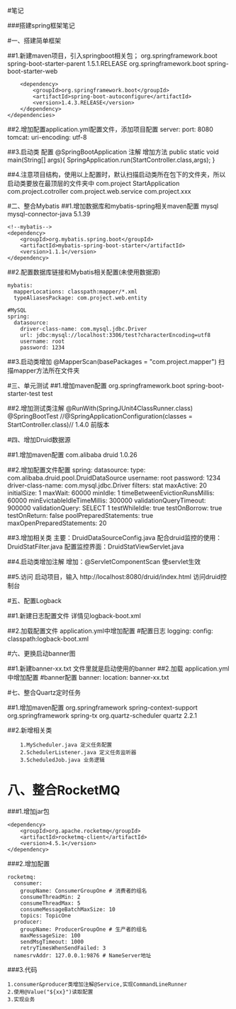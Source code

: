 #笔记

###搭建spring框架笔记

#一、搭建简单框架

##1.新建maven项目，引入springboot相关包；
    <!--添加springboot依赖-->
    <parent>
        <groupId>org.springframework.boot</groupId>
        <artifactId>spring-boot-starter-parent</artifactId>
        <version>1.5.1.RELEASE</version>
    </parent>
    <dependencies>
        <dependency>
            <groupId>org.springframework.boot</groupId>
            <artifactId>spring-boot-starter-web</artifactId>
        </dependency>

        <dependency>
            <groupId>org.springframework.boot</groupId>
            <artifactId>spring-boot-autoconfigure</artifactId>
            <version>1.4.3.RELEASE</version>
        </dependency>
    </dependencies>
##2.增加配置application.yml配置文件，添加项目配置
    server:
      port: 8080
      tomcat:
        uri-encoding: utf-8
        
##3.启动类
    配置 @SpringBootApplication 注解
    增加方法
    public static void main(String[] args){
        SpringApplication.run(StartController.class,args);
    }   
    
##4.注意项目结构，使用以上配置时，默认扫描启动类所在包下的文件夹，所以启动类要放在最顶层的文件夹中
    com.project
        StartApplication
        com.project.cotroller
        com.project.web.service
        com.project.xxx

#二、整合Mybatis
##1.增加数据库和mybatis-spring相关maven配置
    <!--数据库-->
    <dependency>
        <groupId>mysql</groupId>
        <artifactId>mysql-connector-java</artifactId>
        <version>5.1.39</version>
    </dependency>

    <!--mybatis-->
    <dependency>
        <groupId>org.mybatis.spring.boot</groupId>
        <artifactId>mybatis-spring-boot-starter</artifactId>
        <version>1.1.1</version>
    </dependency>
    
##2.配置数据库链接和Mybatis相关配置(未使用数据源)

    mybatis:
      mapperLocations: classpath:mapper/*.xml
      typeAliasesPackage: com.project.web.entity
    
    #MySQL
    spring:
      datasource:
        driver-class-name: com.mysql.jdbc.Driver
        url: jdbc:mysql://localhost:3306/test?characterEncoding=utf8
        username: root
        password: 1234
    
##3.启动类增加 
    @MapperScan(basePackages = "com.project.mapper") 扫描mapper方法所在文件夹
    
#三、单元测试
##1.增加maven配置
    <!--test-->
    <dependency>
        <groupId>org.springframework.boot</groupId>
        <artifactId>spring-boot-starter-test</artifactId>
        <scope>test</scope>
    </dependency>
    
##2.增加测试类注解
    @RunWith(SpringJUnit4ClassRunner.class)
    @SpringBootTest
    //@SpringApplicationConfiguration(classes = StartController.class)// 1.4.0 前版本
    
    
#四、增加Druid数据源

##1.增加maven配置
    <!--druid数据源-->
    <dependency>
        <groupId>com.alibaba</groupId>
        <artifactId>druid</artifactId>
        <version>1.0.26</version>
    </dependency>
    
##2.增加配置文件配置
    spring:
      datasource:
        type: com.alibaba.druid.pool.DruidDataSource
        username: root
        password: 1234
        driver-class-name: com.mysql.jdbc.Driver
        filters: stat
        maxActive: 20
        initialSize: 1
        maxWait: 60000
        minIdle: 1
        timeBetweenEvictionRunsMillis: 60000
        minEvictableIdleTimeMillis: 300000
        validationQueryTimeout: 900000
        validationQuery: SELECT 1
        testWhileIdle: true
        testOnBorrow: true
        testOnReturn: false
        poolPreparedStatements: true
        maxOpenPreparedStatements: 20
        
##3.增加相关类
    主要：DruidDataSourceConfig.java
    配合druid监控的使用：DruidStatFilter.java
    配置监控界面：DruidStatViewServlet.java
    
    
##4.启动类增加注解
    增加：@ServletComponentScan  使servlet生效
    
##5.访问
    启动项目，输入 http://localhost:8080/druid/index.html 访问druid控制台
    
    
#五、配置Logback

##1.新建日志配置文件
    详情见logback-boot.xml

##2.加载配置文件
    application.yml中增加配置
    #配置日志
    logging:
      config: classpath:logback-boot.xml

#六、更换启动banner图

##1.新建banner-xx.txt
    文件里就是启动使用的banner
##2.加载
    application.yml中增加配置
    #banner配置
    banner:
      location: banner-xx.txt
      
      
#七、整合Quartz定时任务

##1.增加maven配置
    <!--定时任务-->
    <dependency>
        <groupId>org.springframework</groupId>
        <artifactId>spring-context-support</artifactId>
    </dependency>
    <dependency>
        <groupId>org.springframework</groupId>
        <artifactId>spring-tx</artifactId>
    </dependency>
    <dependency>
        <groupId>org.quartz-scheduler</groupId>
        <artifactId>quartz</artifactId>
        <version>2.2.1</version>
    </dependency>
    
##2.新增相关类
```text
    1.MyScheduler.java 定义任务配置
    2.SchedulerListener.java 定义任务监听器
    3.ScheduledJob.java 业务逻辑
```

# 八、整合RocketMQ
###1.增加jar包
```text
<dependency>
    <groupId>org.apache.rocketmq</groupId>
    <artifactId>rocketmq-client</artifactId>
    <version>4.5.1</version>
</dependency>
```

###2.增加配置
```text
rocketmq:
  consumer:
    groupName: ConsumerGroupOne # 消费者的组名
    consumeThreadMin: 2
    consumeThreadMax: 5
    consumeMessageBatchMaxSize: 10
    topics: TopicOne
  producer:
    groupName: ProducerGroupOne # 生产者的组名
    maxMessageSize: 100
    sendMsgTimeout: 1000
    retryTimesWhenSendFailed: 3
  namesrvAddr: 127.0.0.1:9876 # NameServer地址
```

###3.代码
```text
1.consumer&producer类增加注解@Service,实现CommandLineRunner
2.使用@Value("${xx}")读取配置
3.实现业务
```
